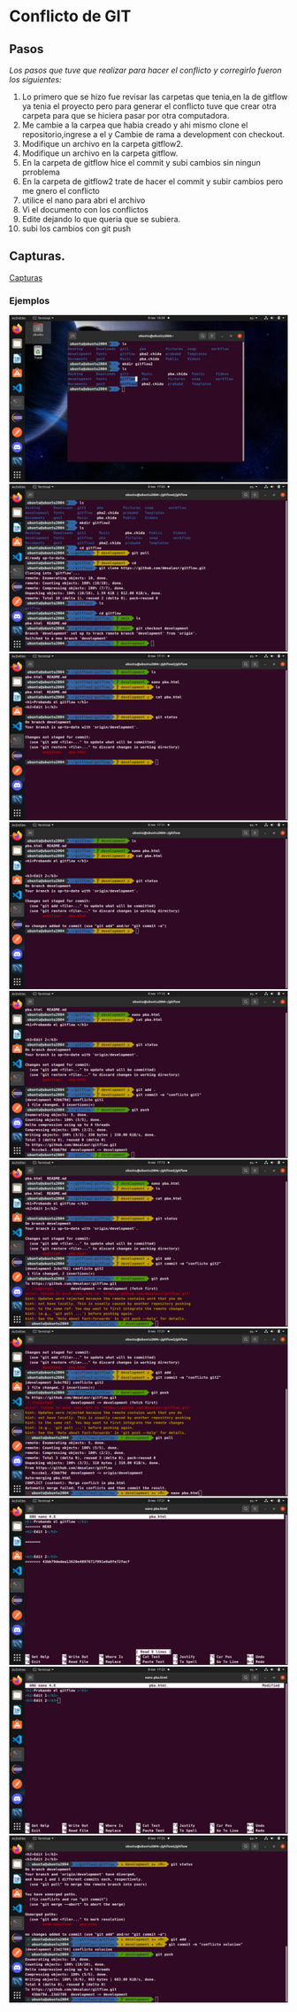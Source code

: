 # Conflicto de GIT
## Pasos 
_Los pasos que tuve que realizar para hacer el conflicto y corregirlo fueron los siguientes:_
1. Lo primero que se hizo fue revisar las carpetas que tenia,en la de gitflow ya tenia el proyecto pero para generar el conflicto tuve que crear otra carpeta para que se hiciera pasar por otra computadora.
1. Me cambie a la carpea que habia creado y ahi mismo clone el repositorio,ingrese a el y Cambie de rama a development con checkout.
1. Modifique un archivo en la carpeta gitflow2.
1. Modifique un archivo en la carpeta gitflow.
1. En la carpeta de gitflow hice el commit y subi cambios sin ningun prroblema
2. En la carpeta de gitflow2 trate de hacer el commit y subir cambios pero me gnero el conflicto
3. utilice el nano para abri el archivo
4. Vi el documento con los conflictos
5. Edite dejando lo que queria que se subiera.
6. subi los cambios con git push
## Capturas.
[Capturas](https://github.com/dmsalasr/Programa-de-actualizaci-n-tecnol-gica/tree/main/Tareas/Img-Tar14)
### Ejemplos
![](https://github.com/dmsalasr/Programa-de-actualizaci-n-tecnol-gica/blob/main/Tareas/Img-Tar14/1.jpg)
![](https://github.com/dmsalasr/Programa-de-actualizaci-n-tecnol-gica/blob/main/Tareas/Img-Tar14/2.jpg)
![](https://github.com/dmsalasr/Programa-de-actualizaci-n-tecnol-gica/blob/main/Tareas/Img-Tar14/3.jpg)
![](https://github.com/dmsalasr/Programa-de-actualizaci-n-tecnol-gica/blob/main/Tareas/Img-Tar14/4.jpg)
![](https://github.com/dmsalasr/Programa-de-actualizaci-n-tecnol-gica/blob/main/Tareas/Img-Tar14/5.jpg)
![](https://github.com/dmsalasr/Programa-de-actualizaci-n-tecnol-gica/blob/main/Tareas/Img-Tar14/6.jpg)
![](https://github.com/dmsalasr/Programa-de-actualizaci-n-tecnol-gica/blob/main/Tareas/Img-Tar14/7.jpg)
![](https://github.com/dmsalasr/Programa-de-actualizaci-n-tecnol-gica/blob/main/Tareas/Img-Tar14/8.jpg)
![](https://github.com/dmsalasr/Programa-de-actualizaci-n-tecnol-gica/blob/main/Tareas/Img-Tar14/9.jpg)
![](https://github.com/dmsalasr/Programa-de-actualizaci-n-tecnol-gica/blob/main/Tareas/Img-Tar14/10.jpg)
